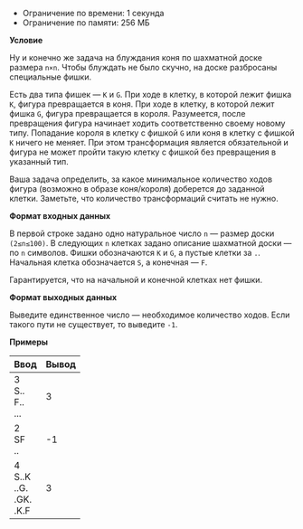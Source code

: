 - Ограничение по времени: 1 секунда
- Ограничение по памяти: 256 МБ

**Условие**

Ну и конечно же задача на блуждания коня по шахматной доске размера `n×n`. Чтобы
блуждать не было скучно, на доске разбросаны специальные фишки.

Есть два типа фишек — `K` и `G`. При ходе в клетку, в которой лежит фишка `K`,
фигура превращается в коня. При ходе в клетку, в которой лежит фишка `G`, фигура
превращается в короля. Разумеется, после превращения фигура начинает
ходить соответственно своему новому типу. Попадание короля в клетку с фишкой `G`
или коня в клетку с фишкой `K` ничего не меняет. При этом трансформация является
обязательной и фигура не может пройти такую клетку с фишкой без превращения в
указанный тип.

Ваша задача определить, за какое минимальное количество ходов фигура (возможно в
образе коня/короля) доберется до заданной клетки. Заметьте, что количество
трансформаций считать не нужно.

**Формат входных данных**

В первой строке задано одно натуральное число `n` — размер доски `(2≤n≤100)`. В
следующих `n` клетках задано описание шахматной доски — по `n` символов. Фишки
обозначаются `K` и `G`, а пустые клетки за `.`. Начальная клетка
обозначается `S`, а конечная — `F`.

Гарантируется, что на начальной и конечной клетках нет фишки.

**Формат выходных данных**

Выведите единственное число — необходимое количество ходов. Если такого пути не
существует, то выведите `-1`.

**Примеры**

<table>
<thead>
<tr>
<th>Ввод</th>
<th>Вывод</th>
</tr>
</thead>
<tbody>
<tr>
<td>3<br>S..<br>F..<br>...</td>
<td>3</td>
</tr>
<tr>
<td>2<br>SF<br>..</td>
<td>-1</td>
</tr>
<tr>
<td>4<br>S..K<br>..G.<br>.GK.<br>.K.F</td>
<td>3</td>
</tr>
</tbody>
</table>

